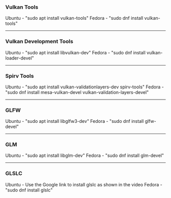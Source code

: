 ### Vulkan Tools
Ubuntu - "sudo apt install vulkan-tools"
Fedora - "sudo dnf install vulkan-tools"

------------------------------------------------------------------

### Vulkan Development Tools

Ubuntu - "sudo apt install libvulkan-dev"
Fedora - "sudo dnf install vulkan-loader-devel"

------------------------------------------------------------------

### Spirv Tools

Ubuntu - "sudo apt install vulkan-validationlayers-dev spirv-tools"
Fedora - "sudo dnf install mesa-vulkan-devel vulkan-validation-layers-devel"

------------------------------------------------------------------

### GLFW

Ubuntu - "sudo apt install libglfw3-dev"
Fedora - "sudo dnf install glfw-devel"

------------------------------------------------------------------

### GLM

Ubuntu - "sudo apt install libglm-dev"
Fedora - "sudo dnf install glm-devel"

------------------------------------------------------------------

### GLSLC

Ubuntu - Use the Google link to install glslc as shown in the video
Fedora - "sudo dnf install glslc"
